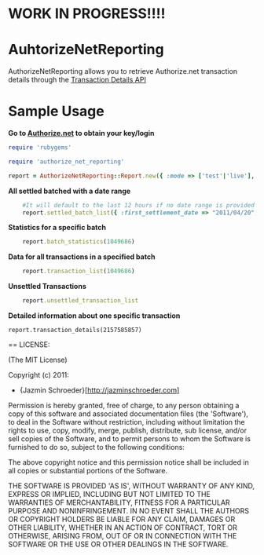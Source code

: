 # WORK IN PROGRESS!!!! 
# AuhtorizeNetReporting

AuthorizeNetReporting allows you to retrieve Authorize.net transaction details through the [Transaction Details API](http://developer.authorize.net/api/transaction_details/)

# Sample Usage
**Go to [Authorize.net](http://authorize.net) to obtain your key/login**

````ruby
require 'rubygems'

require 'authorize_net_reporting'

report = AuthorizeNetReporting::Report.new({ :mode => ['test'|'live'], :key => 'your_api_key', :login => 'your_api_login' })  
````

**All settled batched with a date range**


````ruby
    #It will default to the last 12 hours if no date range is provided
    report.settled_batch_list({ :first_settlement_date => "2011/04/20", :last_settlement_date => "2011/05/20", :include_statistics => true })
````

**Statistics for a specific batch**

````ruby
    report.batch_statistics(1049686)
````

**Data for all transactions in a specified batch**

````ruby
    report.transaction_list(1049686)
````

**Unsettled Transactions**

````ruby
    report.unsettled_transaction_list
````

**Detailed information about one specific transaction**

    report.transaction_details(2157585857)
  
== LICENSE:

(The MIT License)

Copyright (c) 2011:

* {Jazmin Schroeder}[http://jazminschroeder.com]

Permission is hereby granted, free of charge, to any person obtaining
a copy of this software and associated documentation files (the
'Software'), to deal in the Software without restriction, including
without limitation the rights to use, copy, modify, merge, publish,
distribute, sub license, and/or sell copies of the Software, and to
permit persons to whom the Software is furnished to do so, subject to
the following conditions:

The above copyright notice and this permission notice shall be
included in all copies or substantial portions of the Software.

THE SOFTWARE IS PROVIDED 'AS IS', WITHOUT WARRANTY OF ANY KIND,
EXPRESS OR IMPLIED, INCLUDING BUT NOT LIMITED TO THE WARRANTIES OF
MERCHANTABILITY, FITNESS FOR A PARTICULAR PURPOSE AND NONINFRINGEMENT.
IN NO EVENT SHALL THE AUTHORS OR COPYRIGHT HOLDERS BE LIABLE FOR ANY
CLAIM, DAMAGES OR OTHER LIABILITY, WHETHER IN AN ACTION OF CONTRACT,
TORT OR OTHERWISE, ARISING FROM, OUT OF OR IN CONNECTION WITH THE
SOFTWARE OR THE USE OR OTHER DEALINGS IN THE SOFTWARE.
